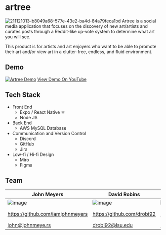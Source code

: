 # artree
![211121013-b8049a68-577e-43e2-ba4d-84a79feca1bd](https://user-images.githubusercontent.com/25084859/211121264-3e187b76-ad3c-4d1b-a71f-b75489d8c798.png)
Artree is a social media application
that focuses on the discovery of new art/artists and
curates posts through a Reddit-like up-vote system
to determine what art you will see.

This product is for artists and art enjoyers who
want to be able to promote their art and/or view art in
a clutter-free, endless, and fluid environment.

## Demo
[![Artree Demo](https://user-images.githubusercontent.com/25084859/211121295-4c0ceffe-926b-4953-905e-02863d0fad69.png)](https://www.youtube.com/watch?v=F65dtqnBeP8 "Artree Demo")
[View Demo On YouTube](https://www.youtube.com/watch?v=F65dtqnBeP8)

## Tech Stack
* Front End
  * Expo / React Native ⚛️
  * Node JS
* Back End
  * AWS MySQL Database
* Communication and Version Control
  * Discord
  * GitHub
  * Jira
* Low-fi / Hi-fi Design
  * Miro
  * Figma

## Team
| John Meyers  | David Robins | Ellis Manieri | Nick LeBlanc | Aiden Walker |
| --- | --- | --- | --- | --- | 
| ![image](https://user-images.githubusercontent.com/25084859/211138951-8abcd64f-f873-4cd1-b547-76775be80fc1.png) | ![image](https://user-images.githubusercontent.com/25084859/211135651-64e0530a-c4ce-43b2-98fb-285345f4da45.png) | ![image](https://user-images.githubusercontent.com/25084859/211138701-83257000-1f10-4f1a-83ad-26f6fa4fbace.png) | ![image](https://user-images.githubusercontent.com/25084859/211138761-5c2806a0-37f0-4b73-9e94-d6634aec83d2.png) | ![image](https://user-images.githubusercontent.com/25084859/211138769-bedab2b4-8e82-42b7-a9ab-005bdd04afd1.png) |
| https://github.com/iamjohnmeyers | https://github.com/drobi92 | https://github.com/EJMani | https://github.com/Nick-LeBlanc | https://github.com/awal134 |
| john@johnmeye.rs | drobi92@lsu.edu | emanie1@lsu.edu | nickleblanc811@gmail.com | awal134@lsu.edu |
